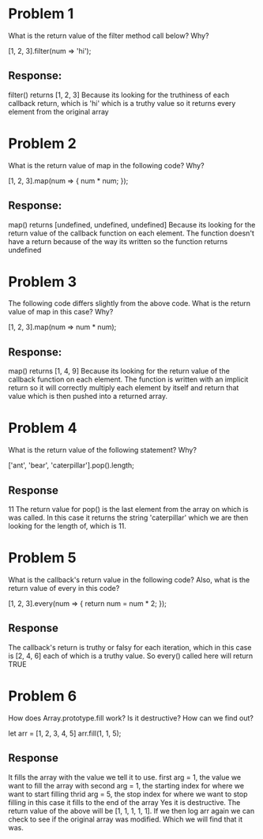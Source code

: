 # Problem 1
What is the return value of the filter method call below? Why?

[1, 2, 3].filter(num => 'hi');

  ## Response:
  filter() returns [1, 2, 3]
  Because its looking for the truthiness of each
  callback return, which is 'hi' which is a truthy value so it returns 
  every element from the original array

# Problem 2
What is the return value of map in the following code? Why?

[1, 2, 3].map(num => {
  num * num;
});

  ## Response:
  map() returns [undefined, undefined, undefined] 
  Because its looking for the return value of the callback function on each
  element. The function doesn't have a return because of the way its written
  so the function returns undefined

# Problem 3
The following code differs slightly from the above code. What is the return value of map in this case? Why?

[1, 2, 3].map(num => num * num);

  ## Response:
  map() returns [1, 4, 9] 
  Because its looking for the return value of the callback function on each
  element. The function is written with an implicit return so it will correctly multiply each element by itself and return that value which is then pushed into a returned array.

# Problem 4
What is the return value of the following statement? Why?

['ant', 'bear', 'caterpillar'].pop().length;

  ## Response
  11
  The return value for pop() is the last element from the array on which is was called. In this case it returns the string 'caterpillar' which we are then looking for the length of, which is 11.

# Problem 5
What is the callback's return value in the following code? Also, what is the return value of every in this code?

[1, 2, 3].every(num => {
  return num = num * 2;
});

  ## Response
  The callback's return is truthy or falsy for each iteration, which in this case is [2, 4, 6] each of which is a truthy value. So every() called here will return TRUE

# Problem 6
How does Array.prototype.fill work? Is it destructive? How can we find out?

let arr = [1, 2, 3, 4, 5]
arr.fill(1, 1, 5);

  ## Response
  It fills the array with the value we tell it to use. 
  first arg = 1, the value we want to fill the array with
  second arg = 1, the starting index for where we want to start filling
  thrid arg = 5, the stop index for where we want to stop filling
    in this case it fills to the end of the array
  Yes it is destructive. The return value of the above will be [1, 1, 1, 1, 1]. If we then log arr again we can check to see if the original array was modified. Which we will find that it was. 